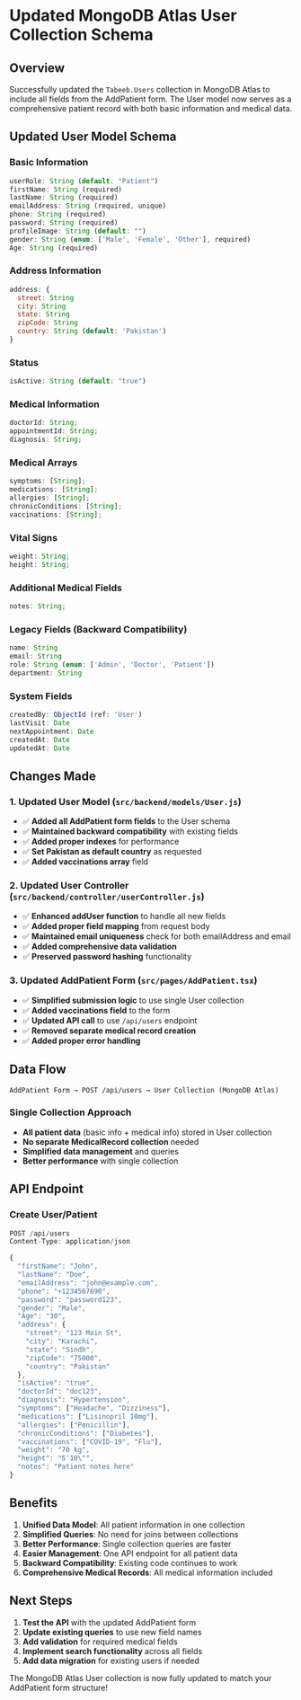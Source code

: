 # Updated MongoDB Atlas User Collection Schema

## Overview

Successfully updated the `Tabeeb.Users` collection in MongoDB Atlas to include all fields from the AddPatient form. The User model now serves as a comprehensive patient record with both basic information and medical data.

## Updated User Model Schema

### **Basic Information**

```javascript
userRole: String (default: "Patient")
firstName: String (required)
lastName: String (required)
emailAddress: String (required, unique)
phone: String (required)
password: String (required)
profileImage: String (default: "")
gender: String (enum: ['Male', 'Female', 'Other'], required)
Age: String (required)
```

### **Address Information**

```javascript
address: {
  street: String
  city: String
  state: String
  zipCode: String
  country: String (default: 'Pakistan')
}
```

### **Status**

```javascript
isActive: String (default: "true")
```

### **Medical Information**

```javascript
doctorId: String;
appointmentId: String;
diagnosis: String;
```

### **Medical Arrays**

```javascript
symptoms: [String];
medications: [String];
allergies: [String];
chronicConditions: [String];
vaccinations: [String];
```

### **Vital Signs**

```javascript
weight: String;
height: String;
```

### **Additional Medical Fields**

```javascript
notes: String;
```

### **Legacy Fields (Backward Compatibility)**

```javascript
name: String
email: String
role: String (enum: ['Admin', 'Doctor', 'Patient'])
department: String
```

### **System Fields**

```javascript
createdBy: ObjectId (ref: 'User')
lastVisit: Date
nextAppointment: Date
createdAt: Date
updatedAt: Date
```

## Changes Made

### 1. **Updated User Model** (`src/backend/models/User.js`)

- ✅ **Added all AddPatient form fields** to the User schema
- ✅ **Maintained backward compatibility** with existing fields
- ✅ **Added proper indexes** for performance
- ✅ **Set Pakistan as default country** as requested
- ✅ **Added vaccinations array** field

### 2. **Updated User Controller** (`src/backend/controller/userController.js`)

- ✅ **Enhanced addUser function** to handle all new fields
- ✅ **Added proper field mapping** from request body
- ✅ **Maintained email uniqueness** check for both emailAddress and email
- ✅ **Added comprehensive data validation**
- ✅ **Preserved password hashing** functionality

### 3. **Updated AddPatient Form** (`src/pages/AddPatient.tsx`)

- ✅ **Simplified submission logic** to use single User collection
- ✅ **Added vaccinations field** to the form
- ✅ **Updated API call** to use `/api/users` endpoint
- ✅ **Removed separate medical record creation**
- ✅ **Added proper error handling**

## Data Flow

```
AddPatient Form → POST /api/users → User Collection (MongoDB Atlas)
```

### **Single Collection Approach**

- **All patient data** (basic info + medical info) stored in User collection
- **No separate MedicalRecord collection** needed
- **Simplified data management** and queries
- **Better performance** with single collection

## API Endpoint

### **Create User/Patient**

```javascript
POST /api/users
Content-Type: application/json

{
  "firstName": "John",
  "lastName": "Doe",
  "emailAddress": "john@example.com",
  "phone": "+1234567890",
  "password": "password123",
  "gender": "Male",
  "Age": "30",
  "address": {
    "street": "123 Main St",
    "city": "Karachi",
    "state": "Sindh",
    "zipCode": "75000",
    "country": "Pakistan"
  },
  "isActive": "true",
  "doctorId": "doc123",
  "diagnosis": "Hypertension",
  "symptoms": ["Headache", "Dizziness"],
  "medications": ["Lisinopril 10mg"],
  "allergies": ["Penicillin"],
  "chronicConditions": ["Diabetes"],
  "vaccinations": ["COVID-19", "Flu"],
  "weight": "70 kg",
  "height": "5'10\"",
  "notes": "Patient notes here"
}
```

## Benefits

1. **Unified Data Model**: All patient information in one collection
2. **Simplified Queries**: No need for joins between collections
3. **Better Performance**: Single collection queries are faster
4. **Easier Management**: One API endpoint for all patient data
5. **Backward Compatibility**: Existing code continues to work
6. **Comprehensive Medical Records**: All medical information included

## Next Steps

1. **Test the API** with the updated AddPatient form
2. **Update existing queries** to use new field names
3. **Add validation** for required medical fields
4. **Implement search functionality** across all fields
5. **Add data migration** for existing users if needed

The MongoDB Atlas User collection is now fully updated to match your AddPatient form structure!
